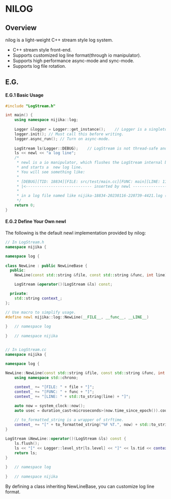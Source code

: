 # NILOG

## Overview

nilog is a light-weight C++ stream style log system.

- C++ stream style front-end.
- Supports customized log line format(through io manipulator).
- Supports high performance async-mode and sync-mode.
- Supports log file rotation.



## E.G.

#### E.G.1	Basic Usage

```C++
#include "LogStream.h"

int main() {
    using namespace nijika::log;
    
    Logger &logger = Logger::get_instance();	// Logger is a singleton.
    logger.init(); // Must call this before writing.
    logger.async_run(); // Turn on async-mode.
    
    LogStream ls(Logger::DEBUG);	// LogStream is not thread-safe and should not be shared between threads.
    ls << newl << "a log line"; 
    /* 
     * newl is a io manipulator, which flushes the LogStream internal buffer to the log system back-end
     * and starts a  new log line.
     * You will see something like: 
     *
     * [DEBUG][TID: 18834][FILE: src/test/main.cc][FUNC: main][LINE: 11][2023-01-16 22:07:37.422158] a log line
     * |<----------------------------- inserted by newl ------------------------------------------>|
     *
     * in a log file named like nijika-18834-20230116-220739-4421.log (nijika-pid-date-time-rand.log)
     */
    return 0;
}
```



#### E.G.2	Define Your Own newl

The following is the default newl implementation provided by nilog:

```C++
// In LogStream.h
namespace nijika {

namespace log {
    
class NewLine : public NewLineBase {
  public:
    NewLine(const std::string &file, const std::string &func, int line);

    LogStream &operator()(LogStream &ls) const;

  private:
    std::string context_;
};

// Use macro to simplify usage.
#define newl nijika::log::NewLine(__FILE__, __func__, __LINE__)
 
}	// namespace log
   
}	// namespace nijika


// In LogStream.cc
namespace nijika {

namespace log {
    
NewLine::NewLine(const std::string &file, const std::string &func, int line) {
    using namespace std::chrono;

    context_ += "[FILE: " + file + "]";
    context_ += "[FUNC: " + func + "]";
    context_ += "[LINE: " + std::to_string(line) + "]";

    auto now = system_clock::now();
    auto usec = duration_cast<microseconds>(now.time_since_epoch()).count() % 1000000;
    
    // to_formatted_string is a wrapper of strftime.
    context_ += "[" + to_formatted_string("%F %T.", now) + std::to_string(usec) + "] ";
}

LogStream &NewLine::operator()(LogStream &ls) const {
    ls.flush();
    ls << "[" << Logger::level_str[ls.level] << "]" << ls.tid << context_;
    return ls;
}
 
}	// namespace log
    
}	// namespace nijika
```

By defining a class inheriting NewLineBase, you can customize log line format.
